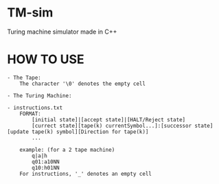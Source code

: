 # TM-sim
Turing machine simulator made in C++

# HOW TO USE

    - The Tape:
        The character '\0' denotes the empty cell

    - The Turing Machine:
    
    - instructions.txt
        FORMAT:
            [initial state]|[accept state]|[HALT/Reject state]
            [currect state][tape(k) currentSymbol...]:[successor state][update tape(k) symbol][Direction for tape(k)]
            ...

        example: (for a 2 tape machine)
            q|a|h
            q01:a10NN
            q10:h01NN
        For instructions, '_' denotes an empty cell